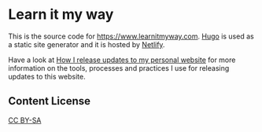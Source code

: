 # Learn it my way
This is the source code for https://www.learnitmyway.com. [Hugo](https://gohugo.io/) is used as a static site generator and it is hosted by [Netlify](https://www.netlify.com/).

Have a look at [How I release updates to my personal website](https://www.learnitmyway.com/how-i-release-updates-to-my-personal-website/) for more information on the tools, processes and practices I use for releasing updates to this website.

## Content License
[CC BY-SA](http://creativecommons.org/licenses/by-sa/4.0/)
